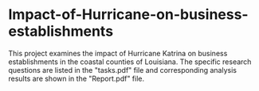 # Impact-of-Hurricane-on-business-establishments
This project examines the impact of Hurricane Katrina on business establishments in the coastal counties of Louisiana. The specific research questions are listed in the "tasks.pdf" file and corresponding analysis results are shown in the "Report.pdf" file.
